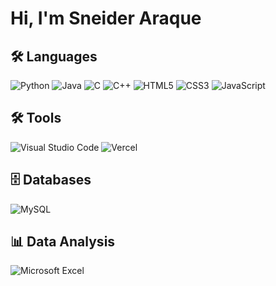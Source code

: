 # Hi, I'm Sneider Araque

## 🛠️ Languages

![Python](https://img.shields.io/badge/Python-3776AB?style=for-the-badge&logo=python&logoColor=white)
![Java](https://img.shields.io/badge/Java-FF5722?style=for-the-badge&logo=java&logoColor=white) <!-- Color de fondo anaranjado -->
![C](https://img.shields.io/badge/C-00599C?style=for-the-badge&logo=c&logoColor=white)
![C++](https://img.shields.io/badge/C%2B%2B-00599C?style=for-the-badge&logo=cplusplus&logoColor=white) <!-- Agregado C++ -->
![HTML5](https://img.shields.io/badge/HTML5-E34F26?style=for-the-badge&logo=html5&logoColor=white)
![CSS3](https://img.shields.io/badge/CSS3-1572B6?style=for-the-badge&logo=css3&logoColor=white) <!-- Logotipo agregado -->
![JavaScript](https://img.shields.io/badge/JavaScript-F7DF1E?style=for-the-badge&logo=javascript&logoColor=black)

## 🛠️ Tools

![Visual Studio Code](https://img.shields.io/badge/Visual%20Studio%20Code-007ACC?style=for-the-badge&logo=visual-studio-code&logoColor=white) <!-- Agregado Visual Studio Code -->
![Vercel](https://img.shields.io/badge/Vercel-000000?style=for-the-badge&logo=vercel&logoColor=white) <!-- Agregado Vercel -->

## 🗄️ Databases

![MySQL](https://img.shields.io/badge/MySQL-4479A1?style=for-the-badge&logo=mysql&logoColor=white)

## 📊 Data Analysis

![Microsoft Excel](https://img.shields.io/badge/Microsoft%20Excel-217346?style=for-the-badge&logo=microsoft-excel&logoColor=white)

